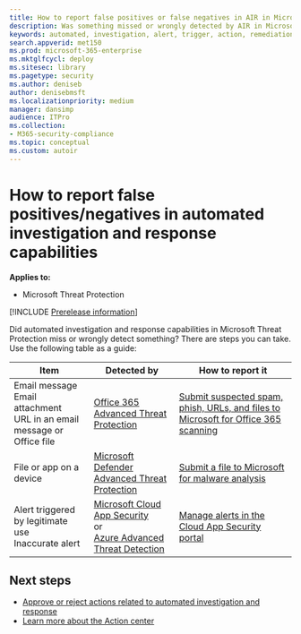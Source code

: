```yaml
---
title: How to report false positives or false negatives in AIR in Microsoft Threat Protection 
description: Was something missed or wrongly detected by AIR in Microsoft Threat Protection? Learn how to submit false positives or false negatives to Microsoft for analysis.
keywords: automated, investigation, alert, trigger, action, remediation, false positive, false negative
search.appverid: met150
ms.prod: microsoft-365-enterprise
ms.mktglfcycl: deploy
ms.sitesec: library
ms.pagetype: security
ms.author: deniseb
author: denisebmsft
ms.localizationpriority: medium
manager: dansimp
audience: ITPro
ms.collection: 
- M365-security-compliance 
ms.topic: conceptual
ms.custom: autoir
---
```


# How to report false positives/negatives in automated investigation and response capabilities

**Applies to:**
- Microsoft Threat Protection

[!INCLUDE [Prerelease information](../includes/prerelease.md)]

Did automated investigation and response capabilities in Microsoft Threat Protection miss or wrongly detect something? There are steps you can take. Use the following table as a guide: 


|Item  |Detected by  |How to report it  |
|---------|---------|---------|
|Email message <br/>Email attachment <br/>URL in an email message or Office file      |[Office 365 Advanced Threat Protection](https://docs.microsoft.com/microsoft-365/security/office-365-security/office-365-atp)        |[Submit suspected spam, phish, URLs, and files to Microsoft for Office 365 scanning](https://docs.microsoft.com/microsoft-365/security/office-365-security/admin-submission)         |
|File or app on a device    |[Microsoft Defender Advanced Threat Protection](https://docs.microsoft.com/windows/security/threat-protection)         |[Submit a file to Microsoft for malware analysis](https://www.microsoft.com/wdsi/filesubmission)         |
|Alert triggered by legitimate use <br/>Inaccurate alert    |[Microsoft Cloud App Security](https://docs.microsoft.com/cloud-app-security)<br/> or <br/>[Azure Advanced Threat Detection](https://docs.microsoft.com/azure/security/fundamentals/threat-detection)         |[Manage alerts in the Cloud App Security portal](https://docs.microsoft.com/cloud-app-security/managing-alerts)         |


## Next steps

- [Approve or reject actions related to automated investigation and response](mtp-autoir-actions.md)
- [Learn more about the Action center](mtp-action-center.md)
